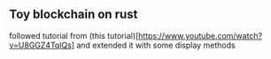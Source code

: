 ## Toy blockchain on rust 

followed tutorial from (this tutorial)[https://www.youtube.com/watch?v=U8GGZ4TqlQs] and extended it with some display methods
